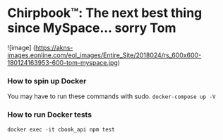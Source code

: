 # Chirpbook™: The next best thing since MySpace... sorry Tom
![image] (https://akns-images.eonline.com/eol_images/Entire_Site/2018024/rs_600x600-180124163953-600-tom-myspace.jpg)

### How to spin up Docker
You may have to run these commands with sudo.
`docker-compose up -V`

### How to run Docker tests
`docker exec -it cbook_api npm test`
